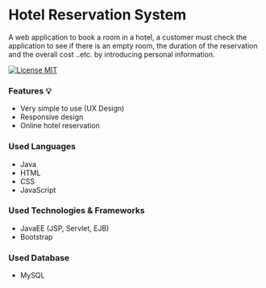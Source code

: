# Hotel Reservation System
A web application to book a room in a hotel, a customer must check the application to see if there is an empty room, the duration of the reservation and the overall cost ..etc. by introducing personal information.

[![License MIT](https://img.shields.io/badge/license-MIT-blue.svg)](LICENSE)

### Features 💡
* Very simple to use (UX Design)
* Responsive design
* Online hotel reservation

### Used Languages
* Java
* HTML
* CSS
* JavaScript

### Used Technologies & Frameworks
* JavaEE (JSP, Servlet, EJB)
* Bootstrap

### Used Database
* MySQL
